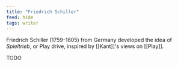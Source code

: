 ```yaml
---
title: "Friedrich Schiller"
feed: hide
tags: writer
---
```


Friedrich Schiller (1759-1805) from Germany developed the idea of _Spieltrieb_, or Play drive, inspired by [[Kant]]'s views on [[Play]].

TODO